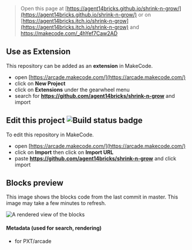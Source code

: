 


> Open this page at [https://agent14bricks.github.io/shrink-n-grow/](https://agent14bricks.github.io/shrink-n-grow/) or on [https://agent14bricks.itch.io/shrink-n-grow](https://agent14bricks.itch.io/shrink-n-grow) and https://makecode.com/_4hYef7Caw2AD

## Use as Extension

This repository can be added as an **extension** in MakeCode.

* open [https://arcade.makecode.com/](https://arcade.makecode.com/)
* click on **New Project**
* click on **Extensions** under the gearwheel menu
* search for **https://github.com/agent14bricks/shrink-n-grow** and import

## Edit this project ![Build status badge](https://github.com/agent14bricks/shrink-n-grow/workflows/MakeCode/badge.svg)

To edit this repository in MakeCode.

* open [https://arcade.makecode.com/](https://arcade.makecode.com/)
* click on **Import** then click on **Import URL**
* paste **https://github.com/agent14bricks/shrink-n-grow** and click import

## Blocks preview

This image shows the blocks code from the last commit in master.
This image may take a few minutes to refresh.

![A rendered view of the blocks](https://github.com/agent14bricks/shrink-n-grow/raw/master/.github/makecode/blocks.png)

#### Metadata (used for search, rendering)

* for PXT/arcade
<script src="https://makecode.com/gh-pages-embed.js"></script><script>makeCodeRender("{{ site.makecode.home_url }}", "{{ site.github.owner_name }}/{{ site.github.repository_name }}");</script>
